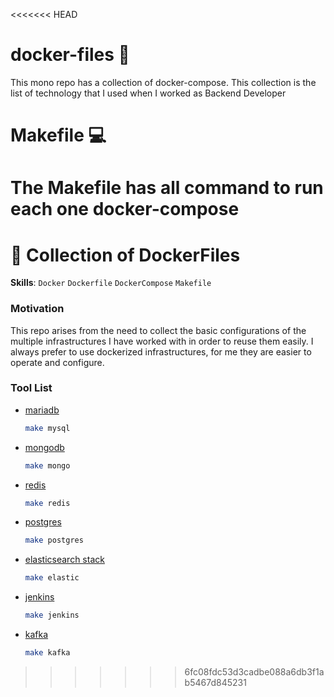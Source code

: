 <<<<<<< HEAD
# docker-files 🐳
This mono repo has a collection of docker-compose. This collection is the list of technology that I used when I worked as Backend Developer

# Makefile 💻
The Makefile has all command to run each one docker-compose
=======
# 🐳 Collection of DockerFiles

**Skills**: `Docker` `Dockerfile` `DockerCompose` `Makefile`

### Motivation

This repo arises from the need to collect the basic configurations of the multiple infrastructures
I have worked with in order to reuse them easily. I always prefer to use dockerized infrastructures,
for me they are easier to operate and configure.

### Tool List

- [mariadb](https://github.com/danielorlando97/docker-files/blob/main/mysql-server.yml)

  ```bash
  make mysql
  ```

- [mongodb](https://github.com/danielorlando97/docker-files/blob/main/mongo-express.yml)

  ```bash
  make mongo
  ```

- [redis](https://github.com/danielorlando97/docker-files/blob/main/redis-db.yml)

  ```bash
  make redis
  ```

- [postgres](https://github.com/danielorlando97/docker-files/blob/main/postgres.yml)

  ```bash
  make postgres
  ```

- [elasticsearch stack](https://github.com/deviantony/docker-elk/tree/6f8117e2d82f2e847b7f50c532d8de13976cc304)

  ```bash
  make elastic
  ```

- [jenkins](https://github.com/danielorlando97/docker-files/blob/main/jenkins.yml)

  ```bash
  make jenkins
  ```

- [kafka](https://github.com/danielorlando97/docker-files/blob/main/kafka.yml)

  ```bash
  make kafka
  ```
>>>>>>> 6fc08fdc53d3cadbe088a6db3f1ab5467d845231
